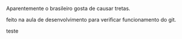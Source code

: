 Aparentemente o brasileiro gosta de causar tretas.

feito na aula de desenvolvimento para verificar funcionamento do git.

teste
